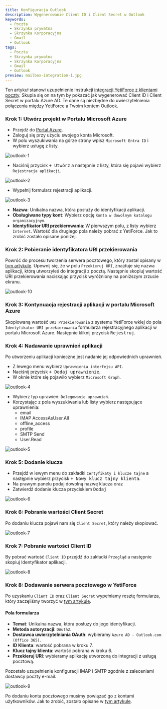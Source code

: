```yaml
---
title: Konfiguracja Outlook
description: Wygenerowanie Client ID i Client Secret w Outlook
keywords:
  - Poczta
  - Skrzynka prywatna
  - Skrzynka Korporacyjna
  - Gmail
  - Outlook
tags:
  - Poczta
  - Skrzynka prywatna
  - Skrzynka Korporacyjna
  - Gmail
  - Outlook
preview: mailbox-integration-1.jpg
---
```


Ten artykuł stanowi uzupełnienie instrukcji [integracji YetiForce z klientami poczty](/administrator-guides/integration/mailbox). Skupia się on na tym by pokazać jak wygenerować Client ID i Client Secret w portalu Azure AD. Te dane są niezbędne do uwierzytelnienia połączenia między YetiForce a Twoim kontem Outlook.

### Krok 1: Utwórz projekt w Portalu Microsoft Azure

- Przejdź do [Portal Azure](https://portal.azure.com/).
- Zaloguj się przy użyciu swojego konta Microsoft.
- W polu wyszukiwania na górze strony wpisz `Microsoft Entra ID` i wybierz usługę z listy.

![outlook-1](outlook-1.jpg)

- Naciśnij przycisk <kbd>+ Utwórz</kbd> a następnie z listy, która się pojawi wybierz `Rejestracja aplikacji`.

![outlook-2](outlook-2.jpg)

- Wypełnij formularz rejestracji aplikacji.

![outlook-3](outlook-3.jpg)

- **Nazwa**: Unikalna nazwa, która posłuży do identyfikacji aplikacji.
- **Obsługiwane typy kont**: Wybierz opcję `Konta w dowolnym katalogu organizacyjnym`.
- **Identyfikator URI przekierowania**: W pierwszym polu, z listy wybierz `Internet`. Wartość dla drugiego pola należy pobrać z YetiForce. Jak to zrobić zostało opisane poniżej.

### Krok 2: Pobieranie identyfikatora URI przekierowania

Powróć do procesu tworzenia serwera pocztowego, który został opisany w [tym artykule](/administrator-guides/integration/mailbox/#dodanie-serwera-pocztowego). Upewnij się, że w polu `Przekieruj URI`, znajduje się nazwa aplikacji, którą utworzyłeś do integracji z pocztą. Następnie skopiuj wartość URI przekierowania naciskając przycisk wyróżniony na poniższym zrzucie ekranu.

![outlook-10](outlook-10.jpg)

### Krok 3: Kontynuacja rejestracji aplikacji w portalu Microsoft Azure

Skopiowaną wartość `URI Przekierowania` z systemu YetiForce wklej do pola `Identyfikator URI przekierowania` formularza rejestracyjnego aplikacji w portalu Microsoft Azure. Następnie kliknij przycisk <kbd>Rejestruj</kbd>.

### Krok 4: Nadawanie uprawnień aplikacji

Po utworzeniu aplikacji konieczne jest nadanie jej odpowiednich uprawnień.

- Z lewego menu wybierz `Uprawnienia interfejsu API`.
- Naciśnij przycisk <kbd>+ Dodaj uprawnienie</kbd>.
- W oknie które się pojawiło wybierz `Microsoft Graph`.

![outlook-4](outlook-4.jpg)

- Wybierz typ uprawień: `Delegowanie uprawnień`.
- Korzystając z pola wyszukiwania lub listy wybierz następujące uprawnienia:
  - email
  - IMAP AccessAsUser.All
  - offline_access
  - profile
  - SMTP Send
  - User.Read

![outlook-5](outlook-5.jpg)

### Krok 5: Dodanie klucza

- Przejdź w lewym menu do zakładki `Certyfikaty i klucze tajne` a następnie wybierz przycisk <kbd>+ Nowy klucz tajny klienta</kbd>.
- Na prawym panelu podaj dowolną nazwę klucza oraz
- Zatwierdź dodanie klucza przyciskiem <kbd>Dodaj</kbd>

![outlook-6](outlook-6.jpg)

### Krok 6: Pobranie wartości Client Secret

Po dodaniu klucza pojawi nam się `Client Secret`, który należy skopiować.

![outlook-7](outlook-7.jpg)

### Krok 7: Pobranie wartości Client ID

By pobrać wartość `Client ID` przejdź do zakładki `Przegląd` a następnie skopiuj Identyfikator aplikacji.

![outlook-8](outlook-8.jpg)

### Krok 8: Dodawanie serwera pocztowego w YetiForce

Po uzyskaniu `Client ID` oraz `Client Secret` wypełniamy resztę formularza, który zaczęliśmy tworzyć w [tym artykule](/administrator-guides/integration/mailbox/#dodanie-serwera-pocztowego).

#### Pola formularza

- **Temat**: Unikalna nazwa, która posłuży do jego identyfikacji.
- **Metoda autoryzacji**: `OAuth2`.
- **Dostawca uwierzytelniania OAuth**: wybieramy `Azure AD - Outlook.com (Office 365)`.
- **ID Klienta**: wartość pobrana w kroku 7.
- **Klucz tajny klienta**: wartość pobrana w kroku 6.
- **Przekieruj URI**: wybieramy aplikację utworzoną do integracji z usługą pocztową.

Pozostało uzupełnienie konfiguracji IMAP i SMTP zgodnie z zaleceniami dostawcy poczty e-mail.

![outlook-9](outlook-9.jpg)

Po dodaniu konta pocztowego musimy powiązać go z kontami użytkowników. Jak to zrobić, zostało opisane w [tym artykule](/administrator-guides/integration/mailbox#krok-3-powiązanie-serwera-pocztowego-z-kontami-użytkowników).
